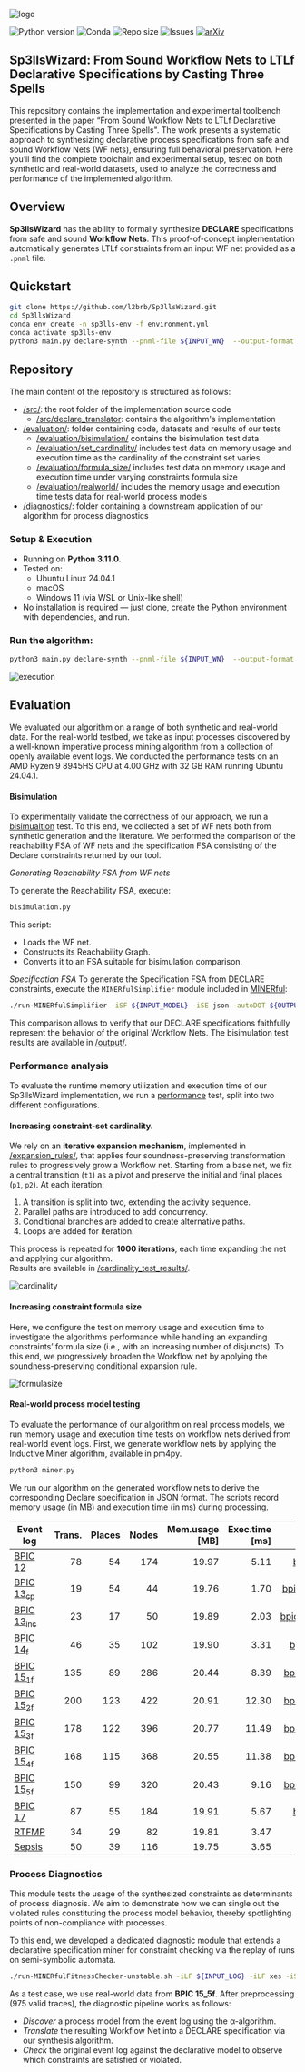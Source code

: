 ![logo](logo.png)

![Python version](https://img.shields.io/badge/python-3.11-blue?logo=python&logoColor=white)
![Conda](https://img.shields.io/badge/environment-conda-green?logo=anaconda)
![Repo size](https://img.shields.io/github/repo-size/l2brb/Sp3llsWizard)
![Issues](https://img.shields.io/github/issues/l2brb/Sp3llsWizard?color=red)
[![arXiv](https://img.shields.io/badge/arXiv-2504.05114-b31b1b?logo=arxiv&logoColor=white)](https://arxiv.org/abs/2504.05114)



## Sp3llsWizard: From Sound Workflow Nets to LTLf Declarative Specifications by Casting Three Spells

This repository contains the implementation and experimental toolbench presented in the paper “From Sound Workflow Nets to LTLf Declarative Specifications by Casting Three Spells". The work presents a systematic approach to synthesizing declarative process specifications from safe and sound Workflow Nets (WF nets), ensuring full behavioral preservation. Here you’ll find the complete toolchain and experimental setup, tested on both synthetic and real-world datasets, used to analyze the correctness and performance of the implemented algorithm.

## Overview
**Sp3llsWizard** has the ability to formally synthesize **DECLARE** specifications from safe and sound **Workflow Nets**. This proof-of-concept implementation automatically generates LTLf constraints from an input WF net provided as a `.pnml` file.

## Quickstart

```bash
git clone https://github.com/l2brb/Sp3llsWizard.git
cd Sp3llsWizard
conda env create -n sp3lls-env -f environment.yml
conda activate sp3lls-env
python3 main.py declare-synth --pnml-file ${INPUT_WN}  --output-format json --output-path ${OUTPUT_PATH}
```

## Repository

The main content of the repository is structured as follows:
-  [/src/](https://github.com/l2brb/Sp3llsWizard/tree/main/src): the root folder of the implementation source code
    -  [/src/declare_translator](https://github.com/l2brb/Sp3llsWizard/tree/main/src/declare_translator): contains the algorithm's implementation
-  [/evaluation/](https://github.com/l2brb/Sp3llsWizard/tree/main/evaluation): folder containing code, datasets and results of our tests
    - [/evaluation/bisimulation/](https://github.com/l2brb/Sp3llsWizard/tree/main/evaluation/bisimulation) contains the bisimulation test data 
    - [/evaluation/set_cardinality/](https://github.com/l2brb/Sp3llsWizard/tree/main/evaluation/performance/set_cardinality) includes test data on memory usage and execution time as the cardinality of the constraint set varies.
    - [/evaluation/formula_size/](https://github.com/l2brb/Sp3llsWizard/tree/main/evaluation/performance/formula_size) includes test data on memory usage and execution time under varying constraints formula size
    - [/evaluation/realworld/](https://github.com/l2brb/Sp3llsWizard/tree/main/evaluation/realworld) includes the memory usage and execution time tests data for real-world process models
-  [/diagnostics/](https://github.com/l2brb/Sp3llsWizard/tree/main/evaluation/conformance): folder containing a downstream application of our algorithm for process diagnostics

### Setup & Execution

- Running on **Python 3.11.0**.
- Tested on:
  - Ubuntu Linux 24.04.1
  - macOS
  - Windows 11 (via WSL or Unix-like shell)
- No installation is required — just clone, create the Python environment with dependencies, and run.

### Run the algorithm:

```bash
python3 main.py declare-synth --pnml-file ${INPUT_WN}  --output-format json --output-path ${OUTPUT_PATH}
```
![execution](execution.png)


## Evaluation
We evaluated our algorithm on a range of both synthetic and real-world data. For the real-world testbed, we take as input processes discovered by a well-known imperative process mining algorithm from a collection of openly available event logs. We conducted the performance tests on an AMD Ryzen 9 8945HS CPU at 4.00 GHz with 32 GB RAM running Ubuntu 24.04.1. 


#### Bisimulation

To experimentally validate the correctness of our approach, we run a [bisimualtion](https://github.com/l2brb/Sp3llsWizard/tree/main/evaluation/bisimulation) test. To this end, we collected a set of WF nets both from synthetic generation and the literature. We performed the comparison of the reachability FSA of WF nets and the specification FSA consisting of the Declare constraints returned by our tool.

*Generating Reachability FSA from WF nets*

To generate the Reachability FSA, execute:
```bash
bisimulation.py
```
This script:

- Loads the WF net.
- Constructs its Reachability Graph.
- Converts it to an FSA suitable for bisimulation comparison.

*Specification FSA*
To generate the Specification FSA from DECLARE constraints, execute the `MINERfulSimplifier` module included in [MINERful](https://github.com/cdc08x/MINERful/):

```bash
./run-MINERfulSimplifier -iSF ${INPUT_MODEL} -iSE json -autoDOT ${OUTPUT_PATH} 
```
This comparison allows to verify that our DECLARE specifications faithfully represent the behavior of the original Workflow Nets. The bisimulation test results are available in [/output/](https://github.com/l2brb/Sp3llsWizard/tree/main/evaluation/bisimulation).

### Performance analysis

To evaluate the runtime memory utilization and execution time of our Sp3llsWizard implementation, we run a [performance](https://github.com/l2brb/Sp3llsWizard/tree/main/evaluation/d_contraints) test, split into two different configurations.


#### Increasing constraint-set cardinality.
We rely on an **iterative expansion mechanism**, implemented in [/expansion_rules/](https://github.com/l2brb/Sp3llsWizard\evaluation\performance\n_constraints\rules), that applies four soundness-preserving transformation rules to progressively grow a Workflow net. Starting from a base net, we fix a central transition (`t1`) as a pivot and preserve the initial and final places (`p1`, `p2`). At each iteration:

1. A transition is split into two, extending the activity sequence.
2. Parallel paths are introduced to add concurrency.
3. Conditional branches are added to create alternative paths.
4. Loops are added for iteration.

This process is repeated for **1000 iterations**, each time expanding the net and applying our algorithm.  
Results are available in [/cardinality_test_results/](https://github.com/l2brb/Sp3llsWizard/tree/main/evaluation/performance/set_cardinality).

![cardinality](cardinality.png)


#### Increasing constraint formula size

Here, we configure the test on memory usage and execution time to investigate the algorithm’s performance while handling an expanding constraints’ formula size (i.e., with an increasing number of disjuncts). To this end, we progressively broaden the Workflow net by applying the soundness-preserving conditional expansion rule. 

![formulasize](formulasize.png)


#### Real-world process model testing 

To evaluate the performance of our algorithm on real process models, we run memory usage and execution time tests on workflow nets derived from real-world event logs. First, we generate workflow nets by applying the Inductive Miner algorithm, available in pm4py.

```bash
python3 miner.py
```

We run our algorithm on the generated workflow nets to derive the corresponding Declare specification in JSON format. The scripts record memory usage (in MB) and execution time (in ms) during processing.

| **Event log** | **Trans.** | **Places** | **Nodes** | **Mem.usage [MB]** | **Exec.time [ms]** | **Model** |
|---------------|-----------:|-----------:|----------:|-------------------:|-------------------:|------------:|
| [BPIC 12](https://doi.org/10.4121/UUID:3926DB30-F712-4394-AEBC-75976070E91F) | 78 | 54 | 174 | 19.97 | 5.11 | [bpic12.pnml](https://github.com/l2brb/Sp3llsWizard/blob/main/evaluation/performance/realworld/models/bpic12.pnml) |
| [BPIC 13<sub>cp</sub>](https://doi.org/10.4121/UUID:C2C3B154-AB26-4B31-A0E8-8F2350DDAC11) | 19 | 54 | 44 | 19.76 | 1.70 | [bpic13cp.pnml](https://github.com/l2brb/Sp3llsWizard/blob/main/evaluation/performance/realworld/models/bpic13cp.pnml) |
| [BPIC 13<sub>inc</sub>](https://doi.org/10.4121/UUID:500573E6-ACCC-4B0C-9576-AA5468B10CEE) | 23 | 17 | 50 | 19.89 | 2.03 | [bpic13inc.pnml](https://github.com/l2brb/Sp3llsWizard/blob/main/evaluation/performance/realworld/models/bpic13inc.pnml) |
| [BPIC 14<sub>f</sub>](https://doi.org/10.4121/UUID:3CFA2260-F5C5-44BE-AFE1-B70D35288D6D) | 46 | 35 | 102 | 19.90 | 3.31 | [bpic14f.pnml](https://github.com/l2brb/Sp3llsWizard/blob/main/evaluation/performance/realworld/models/bpic14f.pnml) |
| [BPIC 15<sub>1f</sub>](https://doi.org/10.4121/UUID:A0ADDFDA-2044-4541-A450-FDCC9FE16D17) | 135 | 89 | 286 | 20.44 | 8.39 | [bpic151f.pnml](https://github.com/l2brb/Sp3llsWizard/blob/main/evaluation/performance/realworld/models/bpic151f.pnml) |
| [BPIC 15<sub>2f</sub>](https://doi.org/10.4121/UUID:63A8435A-077D-4ECE-97CD-2C76D394D99C) | 200 | 123 | 422 | 20.91 | 12.30 | [bpic152f.pnml](https://github.com/l2brb/Sp3llsWizard/blob/main/evaluation/performance/realworld/models/bpic152f.pnml) |
| [BPIC 15<sub>3f</sub>](https://doi.org/uuid:ed445cdd-27d5-4d77-a1f7-59fe7360cfbe) | 178 | 122 | 396 | 20.77 | 11.49 | [bpic153f.pnml](https://github.com/l2brb/Sp3llsWizard/blob/main/evaluation/performance/realworld/models/bpic153f.pnml) |
| [BPIC 15<sub>4f</sub>](https://doi.org/uuid:679b11cf-47cd-459e-a6de-9ca614e25985) | 168 | 115 | 368 | 20.55 | 11.38 | [bpic154f.pnml](https://github.com/l2brb/Sp3llsWizard/blob/main/evaluation/performance/realworld/models/bpic154f.pnml) |
| [BPIC 15<sub>5f</sub>](https://doi.org/uuid:b32c6fe5-f212-4286-9774-58dd53511cf8) | 150 | 99 | 320 | 20.43 | 9.16 | [bpic155f.pnml](https://github.com/l2brb/Sp3llsWizard/blob/main/evaluation/performance/realworld/models/bpic155f.pnml) |
| [BPIC 17](https://doi.org/10.4121/UUID:5F3067DF-F10B-45DA-B98B-86AE4C7A310B) | 87 | 55 | 184 | 19.91 | 5.67 | [bpic17.pnml](https://github.com/l2brb/Sp3llsWizard/blob/main/evaluation/performance/realworld/models/bpic17.pnml) |
| [RTFMP](https://doi.org/10.4121/UUID:270FD440-1057-4FB9-89A9-B699B47990F5) | 34 | 29 | 82 | 19.81 | 3.47 | [rtfmp.pnml](https://github.com/l2brb/Sp3llsWizard/blob/main/evaluation/performance/realworld/models/rtfmp.pnml) |
| [Sepsis](https://doi.org/10.4121/UUID:915D2BFB-7E84-49AD-A286-DC35F063A460) | 50 | 39 | 116 | 19.75 | 3.65 | [sepsis.pnml](https://github.com/l2brb/Sp3llsWizard/blob/main/evaluation/performance/realworld/models/sepsis.pnml) |


### Process Diagnostics

This module tests the usage of the synthesized constraints as determinants of process diagnosis. We aim to demonstrate how we can single out the violated rules constituting the process model behavior, thereby spotlighting points of non-compliance with processes.

To this end, we developed a dedicated diagnostic module that extends a declarative specification miner for constraint checking via the replay of runs on semi-symbolic automata.

```bash
./run-MINERfulFitnessChecker-unstable.sh -iLF ${INPUT_LOG} -iLF xes -iSF ${INPUT_SPECIFICATION} -iSE json -oCSV ${OUTPUT_PATH}
```
As a test case, we use real-world data from **BPIC 15\_5f**. After preprocessing (975 valid traces), the diagnostic pipeline works as follows:

- *Discover* a process model from the event log using the α-algorithm.
- *Translate* the resulting Workflow Net into a DECLARE specification via our synthesis algorithm.
- *Check* the original event log against the declarative model to observe which constraints are satisfied or violated.










